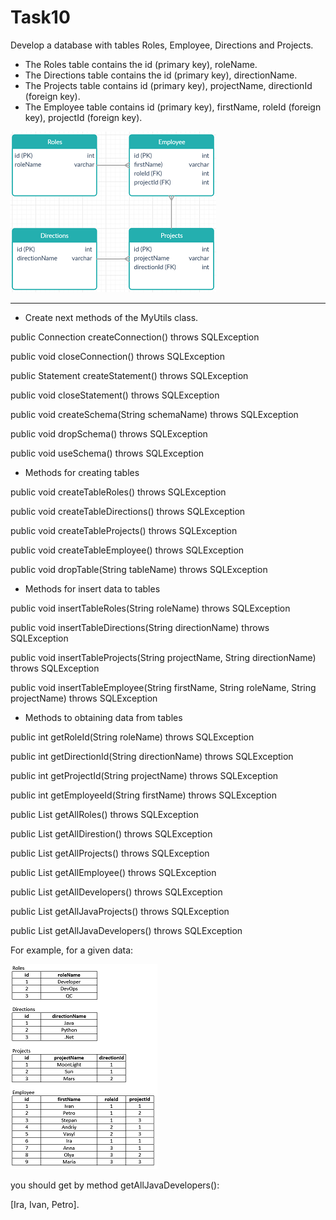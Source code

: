 # Task10

Develop a database with tables Roles, Employee, Directions and Projects.

* The Roles table contains the id (primary key), roleName.
* The Directions table contains the id (primary key), directionName.
* The Projects table contains id (primary key), projectName, directionId (foreign key).
* The Employee table contains id (primary key), firstName, roleId (foreign key), projectId (foreign key).

![screenshot](https://github.com/bbogdasha/java-online-marathon/blob/master/sprint10/task01/screenshot/blocks.png)

---

* Create next methods of the MyUtils class.

public Connection createConnection() throws SQLException

public void closeConnection() throws SQLException

public Statement createStatement() throws SQLException

public void closeStatement() throws SQLException

public void createSchema(String schemaName) throws SQLException

public void dropSchema() throws SQLException

public void useSchema() throws SQLException


* Methods for creating tables

public void createTableRoles() throws SQLException

public void createTableDirections() throws SQLException

public void createTableProjects() throws SQLException

public void createTableEmployee() throws SQLException

public void dropTable(String tableName) throws SQLException


* Methods for insert data to tables

public void insertTableRoles(String roleName) throws SQLException

public void insertTableDirections(String directionName) throws SQLException

public void insertTableProjects(String projectName, String directionName) throws SQLException

public void insertTableEmployee(String firstName, String roleName, String projectName) throws SQLException


* Methods to obtaining data from tables

public int getRoleId(String roleName) throws SQLException

public int getDirectionId(String directionName) throws SQLException

public int getProjectId(String projectName) throws SQLException

public int getEmployeeId(String firstName) throws SQLException

public List<String> getAllRoles() throws SQLException
  
public List<String> getAllDirestion() throws SQLException
  
public List<String> getAllProjects() throws SQLException
  
public List<String> getAllEmployee() throws SQLException
  
public List<String> getAllDevelopers() throws SQLException
  
public List<String> getAllJavaProjects() throws SQLException
  
public List<String> getAllJavaDevelopers() throws SQLException
  

For example, for a given data:

![screenshot](https://github.com/bbogdasha/java-online-marathon/blob/master/sprint10/task01/screenshot/tables.png)

you should get by method getAllJavaDevelopers():

[Ira, Ivan, Petro].
